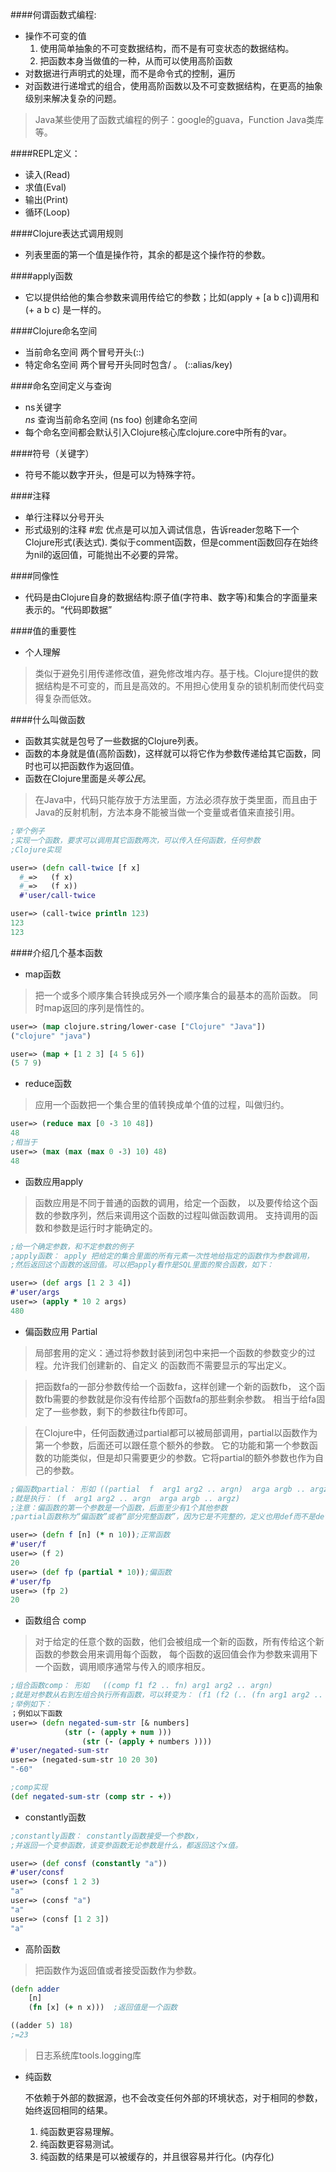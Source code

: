 ####何谓函数式编程:
- 操作不可变的值
	1. 使用简单抽象的不可变数据结构，而不是有可变状态的数据结构。
	2. 把函数本身当做值的一种，从而可以使用高阶函数
- 对数据进行声明式的处理，而不是命令式的控制，遍历
- 对函数进行递增式的组合，使用高阶函数以及不可变数据结构，在更高的抽象级别来解决复杂的问题。

> Java某些使用了函数式编程的例子：google的guava，Function Java类库等。

####REPL定义：
- 读入(Read)   
- 求值(Eval)  
- 输出(Print)
- 循环(Loop)

####Clojure表达式调用规则
- 列表里面的第一个值是操作符，其余的都是这个操作符的参数。

####apply函数
- 它以提供给他的集合参数来调用传给它的参数；比如(apply + [a b c])调用和(+ a b c) 是一样的。


####Clojure命名空间
- 当前命名空间
    两个冒号开头(::)
- 特定命名空间
    两个冒号开头同时包含/ 。 (::alias/key)

####命名空间定义与查询
- ns关键字  
    *ns* 查询当前命名空间
    (ns foo) 创建命名空间
- 每个命名空间都会默认引入Clojure核心库clojure.core中所有的var。		

####符号（关键字）
- 符号不能以数字开头，但是可以为特殊字符。

####注释
- 单行注释以分号开头
- 形式级别的注释 \#宏
    优点是可以加入调试信息，告诉reader忽略下一个Clojure形式(表达式).
    类似于comment函数，但是comment函数回存在始终为nil的返回值，可能抛出不必要的异常。

####同像性
- 代码是由Clojure自身的数据结构:原子值(字符串、数字等)和集合的字面量来表示的。“代码即数据”		

####值的重要性
- 个人理解

> 类似于避免引用传递修改值，避免修改堆内存。基于栈。Clojure提供的数据结构是不可变的，而且是高效的。不用担心使用复杂的锁机制而使代码变得复杂而低效。


####什么叫做函数
- 函数其实就是包号了一些数据的Clojure列表。
- 函数的本身就是值(高阶函数)，这样就可以将它作为参数传递给其它函数，同时也可以把函数作为返回值。
- 函数在Clojure里面是*头等公民*。

> 在Java中，代码只能存放于方法里面，方法必须存放于类里面，而且由于Java的反射机制，方法本身不能被当做一个变量或者值来直接引用。

~~~Clojure
;举个例子
;实现一个函数，要求可以调用其它函数两次，可以传入任何函数，任何参数
;Clojure实现

user=> (defn call-twice [f x]
  #_=>   (f x)
  #_=>   (f x))
  #'user/call-twice

user=> (call-twice println 123)
123
123			
~~~

####介绍几个基本函数
- map函数
> 把一个或多个顺序集合转换成另外一个顺序集合的最基本的高阶函数。
> 同时map返回的序列是惰性的。

~~~Clojure
user=> (map clojure.string/lower-case ["Clojure" "Java"])
("clojure" "java")

user=> (map + [1 2 3] [4 5 6])
(5 7 9)
~~~

- reduce函数
> 应用一个函数把一个集合里的值转换成单个值的过程，叫做归约。

~~~Clojure
user=> (reduce max [0 -3 10 48])
48
;相当于
user=> (max (max (max 0 -3) 10) 48)
48
~~~

- 函数应用apply

>函数应用是不同于普通的函数的调用，给定一个函数，
以及要传给这个函数的参数序列，然后来调用这个函数的过程叫做函数调用。
支持调用的函数和参数是运行时才能确定的。

~~~Clojure
;给一个确定参数，和不定参数的例子
;apply函数： apply 把给定的集合里面的所有元素一次性地给指定的函数作为参数调用，
;然后返回这个函数的返回值。可以把apply看作是SQL里面的聚合函数，如下：

user=> (def args [1 2 3 4])
#'user/args
user=> (apply * 10 2 args)
480
~~~

- 偏函数应用 Partial

>局部套用的定义：通过将参数封装到闭包中来把一个函数的参数变少的过程。允许我们创建新的、自定义
> 的函数而不需要显示的写出定义。

>把函数fa的一部分参数传给一个函数fa，这样创建一个新的函数fb，
这个函数fb需要的参数就是你没有传给那个函数fa的那些剩余参数。
相当于给fa固定了一些参数，剩下的参数往fb传即可。

>在Clojure中，任何函数通过partial都可以被局部调用，partial以函数作为第一个参数，后面还可以跟任意个额外的参数。
它的功能和第一个参数函数的功能类似，但是却只需要更少的参数。它将partial的额外参数也作为自己的参数。


~~~Clojure
;偏函数partial： 形如 ((partial  f  arg1 arg2 .. argn)  arga argb .. argz)
;就是执行： (f  arg1 arg2 .. argn  arga argb .. argz)
;注意：偏函数的第一个参数是一个函数，后面至少有1个其他参数
;partial函数称为“偏函数”或者“部分完整函数”，因为它是不完整的，定义也用def而不是defn。

user=> (defn f [n] (* n 10));正常函数    
#'user/f    
user=> (f 2)    
20    
user=> (def fp (partial * 10));偏函数    
#'user/fp    
user=> (fp 2)    
20   
~~~

- 函数组合  comp

> 对于给定的任意个数的函数，他们会被组成一个新的函数，所有传给这个新函数的参数会用来调用每个函数，
> 每个函数的返回值会作为参数来调用下一个函数，调用顺序通常与传入的顺序相反。

~~~Clojure
;组合函数comp： 形如   ((comp f1 f2 .. fn) arg1 arg2 .. argn)  
;就是对参数从右到左组合执行所有函数，可以转变为： (f1 (f2 (.. (fn arg1 arg2 .. argn))))
;举例如下：
；例如以下函数
user=> (defn negated-sum-str [& numbers]
  			(str (- (apply + num )))
  				(str (- (apply + numbers ))))
#'user/negated-sum-str
user=> (negated-sum-str 10 20 30)
"-60"

;comp实现
(def negated-sum-str (comp str - +))
~~~

- constantly函数

~~~Clojure
;constantly函数： constantly函数接受一个参数x，
;并返回一个变参函数，该变参函数无论参数是什么，都返回这个x值。

user=> (def consf (constantly "a"))    
#'user/consf    
user=> (consf 1 2 3)    
"a"    
user=> (consf "a")    
"a"    
user=> (consf [1 2 3])    
"a"   

~~~

- 高阶函数

>把函数作为返回值或者接受函数作为参数。

~~~Clojure
(defn adder
	[n]
	(fn [x] (+ n x)))  ;返回值是一个函数

((adder 5) 18)
;=23
~~~

>日志系统库tools.logging库

- 纯函数

	不依赖于外部的数据源，也不会改变任何外部的环境状态，对于相同的参数，始终返回相同的结果。

	1. 纯函数更容易理解。
	2. 纯函数更容易测试。
	3. 纯函数的结果是可以被缓存的，并且很容易并行化。(内存化)
